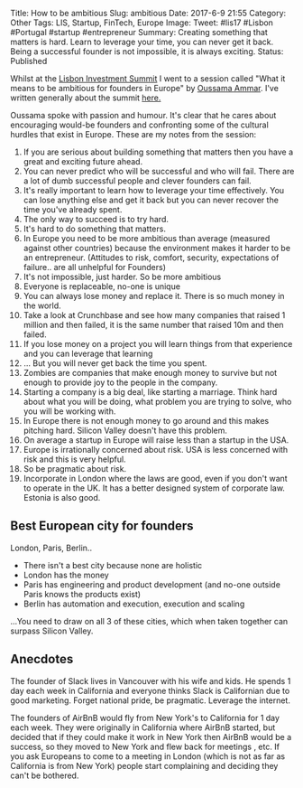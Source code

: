 Title: How to be ambitious
Slug: ambitious
Date: 2017-6-9 21:55
Category: Other
Tags: LIS, Startup, FinTech, Europe
Image: 
Tweet: #lis17 #Lisbon #Portugal #startup #entrepreneur 
Summary: Creating something that matters is hard. Learn to leverage your time, you can never get it back. Being a successful founder is not impossible, it is always exciting.
Status: Published

Whilst at the [Lisbon Investment Summit](http://www.lis-summit.com/) I went to a session called "What it means to be ambitious for founders in Europe" by [Oussama Ammar](https://twitter.com/daedalium?lang=en). I've written generally about the summit [here.]({filename}../articles/20170609_lis17.md)

Oussama spoke with passion and humour. It's clear that he cares about encouraging would-be founders and confronting some of the cultural hurdles that exist in Europe. These are my notes from the session:

1. If you are serious about building something that matters then you have a great and exciting future ahead.
2. You can never predict who will be successful and who will fail. There are a lot of dumb successful people and clever founders can fail.
3. It's really important to learn how to leverage your time effectively. You can lose anything else and get it back but you can never recover the time you've already spent.
4. The only way to succeed is to try hard.
5. It's hard to do something that matters.
6. In Europe you need to be more ambitious than average (measured against other countries) because the environment makes it harder to be an entrepreneur. (Attitudes to risk, comfort, security, expectations of failure.. are all unhelpful for Founders)
7. It's not impossible, just harder. So be more ambitious
8. Everyone is replaceable, no-one is unique
9. You can always lose money and replace it. There is so much money in the world.
10. Take a look at Crunchbase and see how many companies that raised 1 million and then failed, it is the same number that raised 10m and then failed.
11. If you lose money on a project you will learn things from that experience and you can leverage that learning
12. … But you will never get back the time you spent.
13. Zombies are companies that make enough money to survive but not enough to provide joy to the people in the company.
14. Starting a company is a big deal, like starting a marriage. Think hard about what you will be doing, what problem you are trying to solve, who you will be working with. 
15. In Europe there is not enough money to go around and this makes pitching hard. Silicon Valley doesn't have this problem.
16. On average a startup in Europe will raise less than a startup in the USA.
17. Europe is irrationally concerned about risk. USA is less concerned with risk and this is very helpful.
18. So be pragmatic about risk.
19. Incorporate in London where the laws are good, even if you don't want to operate in the UK. It has a better designed system of corporate law. Estonia is also good. 

## Best European city for founders

London, Paris, Berlin..

* There isn't a best city because none are holistic
* London has the money
* Paris has engineering and product development (and no-one outside Paris knows the products exist)
* Berlin has automation and execution, execution and scaling

…You need to draw on all 3 of these cities, which when taken together can surpass Silicon Valley.

## Anecdotes

The founder of Slack lives in Vancouver	with his wife and kids. He spends 1 day each week in California and everyone thinks Slack is Californian due to good marketing. Forget national pride, be pragmatic. Leverage the internet. 

The founders of AirBnB would fly from New York's to California for 1 day each week. They were originally in California where AirBnB started, but decided that if they could make it work in New York then AirBnB would be a success, so they moved to New York and flew back for meetings , etc. If you ask Europeans to come to a meeting in London (which is not as far as California is from New York) people start complaining and deciding they can't be bothered. 